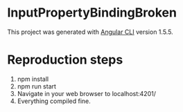 # InputPropertyBindingBroken

This project was generated with [Angular CLI](https://github.com/angular/angular-cli) version 1.5.5.

# Reproduction steps
1. npm install
2. npm run start
3. Navigate in your web browser to localhost:4201/
4. Everything compiled fine.